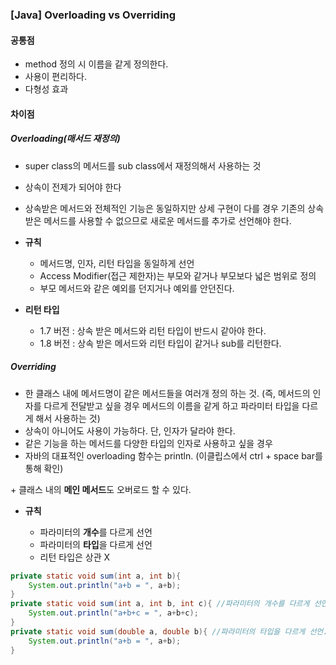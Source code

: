 ### [Java] Overloading vs Overriding



#### 공통점

- method 정의 시 이름을 같게 정의한다.
- 사용이 편리하다.
- 다형성 효과







#### 차이점

##### Overloading(매서드 재정의)

- super class의 메서드를 sub class에서 재정의해서 사용하는 것

- 상속이 전제가 되어야 한다

- 상속받은 메서드와 전체적인 기능은 동일하지만 상세 구현이 다를 경우 기존의 상속 받은 메서드를 사용할 수 없으므로 새로운 메서드를 추가로 선언해야 한다.

  

- **규칙**

  - 메서드명, 인자, 리턴 타입을 동일하게 선언
  - Access Modifier(접근 제한자)는 부모와 같거나 부모보다 넓은 범위로 정의
  - 부모 메서드와 같은 예외를 던지거나 예외를 안던진다.

  

- **리턴 타입**

  - 1.7 버전 : 상속 받은 메서드와 리턴 타입이 반드시 같아야 한다.
  - 1.8 버전 : 상속 받은 메서드와 리턴 타입이 같거나 sub를 리턴한다.



##### Overriding

- 한 클래스 내에 메서드명이 같은 메서드들을 여러개 정의 하는 것. (즉, 메서드의 인자를 다르게 전달받고 싶을 경우 메서드의 이름을 같게 하고 파라미터 타입을 다르게 해서 사용하는 것)
- 상속이 아니어도 사용이 가능하다. 단, 인자가 달라야 한다.
- 같은 기능을 하는 메서드를 다양한 타입의 인자로 사용하고 싶을 경우
- 자바의 대표적인 overloading 함수는 println. (이클립스에서 ctrl + space bar를 통해 확인)

 \+ 클래스 내의 **메인 메서드**도 오버로드 할 수 있다.



- **규칙**

  - 파라미터의 **개수**를 다르게 선언
  - 파라미터의 **타입**을 다르게 선언
  - 리턴 타입은 상관 X

  

```java
private static void sum(int a, int b){
    System.out.println("a+b = ", a+b);
}
private static void sum(int a, int b, int c){ //파라미터의 개수를 다르게 선언.
    System.out.println("a+b+c = ", a+b+c);
}
private static void sum(double a, double b){ //파라미터의 타입을 다르게 선언.
    System.out.println("a+b = ", a+b);
}
```

